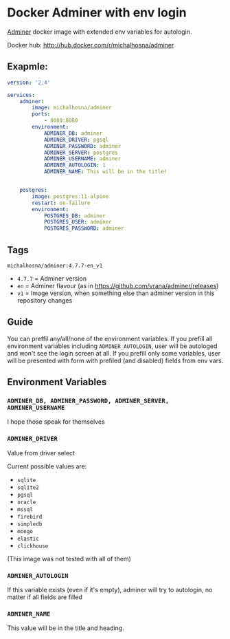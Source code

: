 # Docker Adminer with env login

[Adminer](https://www.adminer.org) docker image with extended env variables for autologin.

Docker hub: http://hub.docker.com/r/michalhosna/adminer

## Exapmle:
```yaml
version: '2.4'

services:
    adminer:
        image: michalhosna/adminer
        ports:
            - 8080:8080
        environment:
            ADMINER_DB: adminer
            ADMINER_DRIVER: pgsql
            ADMINER_PASSWORD: adminer
            ADMINER_SERVER: postgres
            ADMINER_USERNAME: adminer
            ADMINER_AUTOLOGIN: 1
            ADMINER_NAME: This will be in the title!


    postgres:
        image: postgres:11-alpine
        restart: on-failure
        environment:
            POSTGRES_DB: adminer
            POSTGRES_USER: adminer
            POSTGRES_PASSWORD: adminer


```

## Tags

```
michalhosna/adminer:4.7.7-en_v1
```

- `4.7.7` = Adminer version
- `en` = Adminer flavour (as in https://github.com/vrana/adminer/releases)
- `v1` = Image version, when something else than adminer version in this repository changes 

## Guide
You can preffil any/all/none of the environment variables. 
If you prefill all environment variables including `ADMINER_AUTOLOGIN`, user will be autologed and won't see the login screen at all.
If you prefill only some variables, user will be presented with form with prefiled (and disabled) fields from env vars.

## Environment Variables

### `ADMINER_DB, ADMINER_PASSWORD, ADMINER_SERVER, ADMINER_USERNAME`
I hope those speak for themselves

### `ADMINER_DRIVER`
Value from driver select

Current possible values are:
- `sqlite`
- `sqlite2`
- `pgsql`
- `oracle`
- `mssql`
- `firebird`
- `simpledb`
- `mongo`
- `elastic`
- `clickhouse`

(This image was not tested with all of them)

### `ADMINER_AUTOLOGIN`
If this variable exists (even if it's empty), adminer will try to autologin, no matter if all fields are filled

### `ADMINER_NAME`
This value will be in the title and heading.
